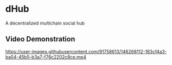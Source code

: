 # dHub
A decentralized multichain social hub 
## Video Demonstration 


https://user-images.githubusercontent.com/91758613/146268112-183cf4a3-ba04-45b5-b3a7-f76c2202c8ce.mp4

